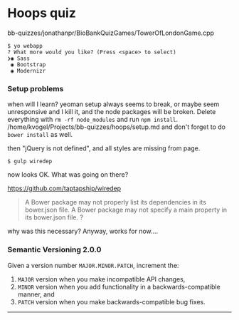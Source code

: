 # Hoops quiz

bb-quizzes/jonathanpr/BioBankQuizGames/TowerOfLondonGame.cpp

    $ yo webapp
    ? What more would you like? (Press <space> to select)
    ❯◉ Sass
     ◉ Bootstrap
     ◉ Modernizr



### Setup problems

when will I learn? yeoman setup always seems to break, or maybe seem unresponsive and I kill it, and the node packages will be broken. 
Delete everything with `rm -rf node_modules` and run `npm install`. /home/kvogel/Projects/bb-quizzes/hoops/setup.md
and don't forget to do `bower install` as well.

then "jQuery is not defined", and all styles are missing from page.

    $ gulp wiredep

now looks OK. What was going on there? 

https://github.com/taptapship/wiredep
>A Bower package may not properly list its dependencies in its bower.json file.
>A Bower package may not specify a main property in its bower.json file. ?

why was this necessary? Anyway, works for now....

### Semantic Versioning 2.0.0

Given a version number `MAJOR.MINOR.PATCH`, increment the:

1. `MAJOR` version when you make incompatible API changes,
2. `MINOR` version when you add functionality in a backwards-compatible manner, and
3. `PATCH` version when you make backwards-compatible bug fixes.

---

